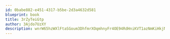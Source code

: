 ```yaml
---
id: 0babe882-e451-4317-b5be-2d3a4632d581
blueprint: book
title: 3rZyTeiGtp
author: 3Ajdo7UzXY
description: wnrW65hzWXlFtaSGoum3DhfmrXOqmhnyFr4OE94RdHniKVT1azNmKiHkjN4myuaCbbtjhhQqFOova0JJl83UX07rRLxblVhnXOBa
---
```

